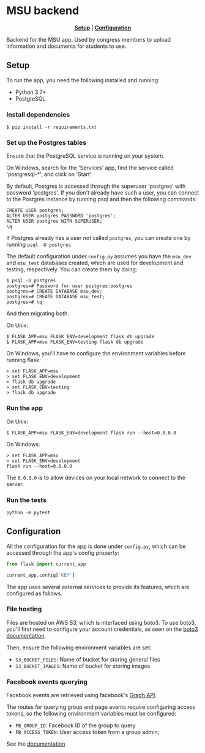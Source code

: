 # MSU backend

<p align="center">
  <b><a href="#setup">Setup</a></b>
  |
  <b><a href="#configuration">Configuration</a></b>
</p>

Backend for the MSU app. Used by congress members to upload information
and documents for students to use.

## Setup

To run the app, you need the following installed and running:
  * Python 3.7+
  * PostgreSQL

### Install dependencies

```
$ pip install -r requirements.txt
```

### Set up the Postgres tables

Ensure that the PostgreSQL service is running on your system.

On Windows, search for the 'Services' app, find the service called
'postgresql-\*', and click on 'Start'

By default, Postgres is accessed through the superuser 'postgres' with
password 'postgres'. If you don't already have such a user, you can
connect to the Postgres instance by running psql and then the following
commands:

```
CREATE USER postgres;
ALTER USER postgres PASSWORD 'postgres';
ALTER USER postgres WITH SUPERUSER;
\q
```

If Postgres already has a user not called `postgres`, you can create one by running `psql -U postgres`

The default configuration under `config.py` assumes you have the
`msu_dev` and `msu_test` databases created, which are used for
development and testing, respectively. You can create them by doing:

```
$ psql -U postgres
postgres=# Password for user postgres:postgres
postgres=# CREATE DATABASE msu_dev;
postgres=# CREATE DATABASE msu_test;
postgres=# \q
```

And then migrating both.

On Unix:

```
$ FLASK_APP=msu FLASK_ENV=development flask db upgrade
$ FLASK_APP=msu FLASK_ENV=testing flask db upgrade
```

On Windows, you'll have to configure the environment variables
before running flask:

```
> set FLASK_APP=msu
> set FLASK_ENV=development
> flask db upgrade
> set FLASK_ENV=testing
> flask db upgrade
```

### Run the app

On Unix:
```
$ FLASK_APP=msu FLASK_ENV=development flask run --host=0.0.0.0
```

On Windows:
```
> set FLASK_APP=msu
> set FLASK_ENV=development
flask run --host=0.0.0.0
```

The `0.0.0.0` is to allow devices on your local network to connect
to the server.

### Run the tests

```
python -m pytest
```

## Configuration

All the configuration for the app is done under `config.py`,
which can be accessed through the app's config property:

```py
from flask import current_app

current_app.config['KEY']
```

The app uses several external services to provide its features,
which are configured as follows.

### File hosting

Files are hosted on AWS S3, which is interfaced using boto3. To
use boto3, you'll first need to configure your account credentials,
as seen on the
[boto3 documentation](https://boto3.amazonaws.com/v1/documentation/api/latest/guide/quickstart.html#configuration).

Then, ensure the following environment variables are set:

* `S3_BUCKET_FILES`: Name of bucket for storing general files
* `S3_BUCKET_IMAGES`: Name of bucket for storing images

### Facebook events querying

Facebook events are retrieved using facebook's
[Graph API](https://developers.facebook.com/docs/graph-api).

The routes for querying group and page events require configuring
access tokens, so the following environment variables must be
configured:

* `FB_GROUP_ID`: Facebook ID of the group to query
* `FB_ACCESS_TOKEN`: User access token from a group admin;

See the
[documentation](https://developers.facebook.com/docs/graph-api/reference/v5.0/group/events)
